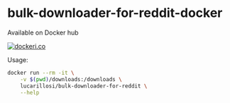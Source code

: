 # bulk-downloader-for-reddit-docker

Available on Docker hub

[![dockeri.co](https://dockeri.co/image/lucarillosi/bulk-downloader-for-reddit)](https://hub.docker.com/r/lucarillosi/bulk-downloader-for-reddit)

Usage:

```sh
docker run --rm -it \
    -v $(pwd)/downloads:/downloads \
    lucarillosi/bulk-downloader-for-reddit \
    --help
```
